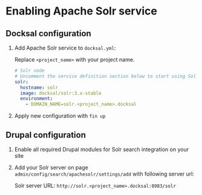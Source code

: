 # Enabling Apache Solr service

## Docksal configuration

1. Add Apache Solr service to `docksal.yml`:

    Replace `<project_name>` with your project name.

    ```yml
    # Solr node
    # Uncomment the service definition section below to start using Solr.
    solr:
      hostname: solr
      image: docksal/solr:3.x-stable
      environment:
        - DOMAIN_NAME=solr.<project_name>.docksal
    ```

2. Apply new configuration with `fin up`

## Drupal configuration

1. Enable all required Drupal modules for Solr search integration on your site  

2. Add your Solr server on page `admin/config/search/apachesolr/settings/add` with following server url: 

    Solr server URL: `http://solr.<project_name>.docksal:8983/solr`
